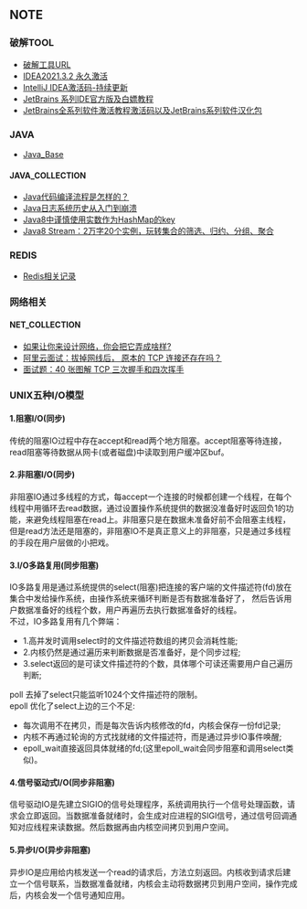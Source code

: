 ## NOTE
### 破解TOOL
* [破解工具URL](https://www.ajihuo.com/)
* [IDEA2021.3.2 永久激活](https://mp.weixin.qq.com/s/IAPjkBIGmDF9SrLg_ZoYEw)
* [IntelliJ IDEA激活码-持续更新](https://docs.qq.com/doc/DTVh3bkxWSEpvVm5N)
* [JetBrains 系列IDE官方版及白嫖教程](https://www.nite07.com/jetbrains/)
* [JetBrains全系列软件激活教程激活码以及JetBrains系列软件汉化包](https://www.macwk.com/article/jetbrains-crack)  
### JAVA
* [Java_Base](https://github.com/wingwyj/java_study/blob/master/base-java/src/main/resources/java_base.md)
#### JAVA_COLLECTION  
  * [Java代码编译流程是怎样的？](https://mp.weixin.qq.com/s/q4q-jr-6NDXxkXuC2ZegJQ)  
  * [Java日志系统历史从入门到崩溃](https://mp.weixin.qq.com/s/2QKAteGZrubU_ZNi7D_UEA)    
  * [Java8中谨慎使用实数作为HashMap的key](https://mp.weixin.qq.com/s/AuOyudw3TjwVpLUUPaoEGQ)    
  * [Java8 Stream：2万字20个实例，玩转集合的筛选、归约、分组、聚合](https://mp.weixin.qq.com/s?__biz=MzUxOTAxODc2Mg==&mid=2247492235&idx=1&sn=bff26dedbaa2d2d48307753db1c7c825&chksm=f982a2eecef52bf86c19fbebbe20c59ebfb33dab812466bd2b576fd7fae181a28ccdbcc91239&scene=21#wechat_redirect)  
### REDIS
  * [Redis相关记录](https://github.com/wingwyj/java_study/blob/master/base-java/src/main/resources/redis_note.md)
### 网络相关
  #### NET_COLLECTION
  * [如果让你来设计网络，你会把它弄成啥样?](https://mp.weixin.qq.com/s/LzskZWr97vhtQ1QwQNCsJw)
  * [阿里云面试：拔掉网线后， 原本的 TCP 连接还存在吗？](https://mp.weixin.qq.com/s/0YFsUWL6e9r_aDrCZeTK3w)  
  * [面试题：40 张图解 TCP 三次握手和四次挥手](https://mp.weixin.qq.com/s/Yq4mVDRyMmcc3bJpXOWEww)
### UNIX五种I/O模型
#### 1.阻塞I/O(同步)
  传统的阻塞IO过程中存在accept和read两个地方阻塞。accept阻塞等待连接，read阻塞等待数据从网卡(或者磁盘)中读取到用户缓冲区buf。  
#### 2.非阻塞I/O(同步)
  非阻塞IO通过多线程的方式，每accept一个连接的时候都创建一个线程，在每个线程中用循环去read数据，通过设置操作系统提供的数据没准备好时返回负1的功能，来避免线程阻塞在read上。非阻塞只是在数据未准备好前不会阻塞主线程，但是read方法还是阻塞的，非阻塞IO不是真正意义上的非阻塞，只是通过多线程的手段在用户层做的小把戏。  
#### 3.I/O多路复用(同步阻塞)
  IO多路复用是通过系统提供的select(阻塞)把连接的客户端的文件描述符(fd)放在集合中发给操作系统，由操作系统来循环判断是否有数据准备好了，
然后告诉用户数据准备好的线程个数，用户再遍历去执行数据准备好的线程。  
不过，IO多路复用有几个弊端：
  * 1.高并发时调用select时的文件描述符数组的拷贝会消耗性能;
  * 2.内核仍然是通过遍历来判断数据是否准备好，是个同步过程;
  * 3.select返回的是可读文件描述符的个数，具体哪个可读还需要用户自己遍历判断;  
  
  poll 去掉了select只能监听1024个文件描述符的限制。  
  epoll 优化了select上边的三个不足:
  * 每次调用不在拷贝，而是每次告诉内核修改的fd，内核会保存一份fd记录;
  * 内核不再通过轮询的方式找就绪的文件描述符，而是通过异步IO事件唤醒;
  * epoll_wait直接返回具体就绪的fd;(这里epoll_wait会同步阻塞和调用select类似)。  

#### 4.信号驱动式I/O(同步非阻塞)
信号驱动IO是先建立SIGIO的信号处理程序，系统调用执行一个信号处理函数，请求会立即返回。当数据准备就绪时，会生成对应进程的SIGI信号，通过信号回调通知对应线程来读数据。然后数据再由内核空间拷贝到用户空间。  

#### 5.异步I/O(异步非阻塞)
异步IO是应用给内核发送一个read的请求后，方法立刻返回。内核收到请求后建立一个信号联系，当数据准备就绪，内核会主动将数据拷贝到用户空间，操作完成后，内核会发一个信号通知应用。  

